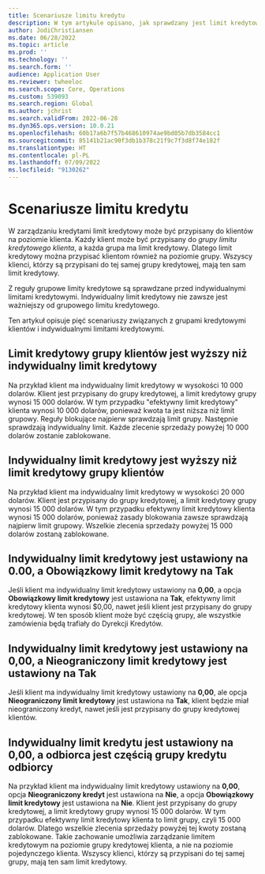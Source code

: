 ```yaml
---
title: Scenariusze limitu kredytu
description: W tym artykule opisano, jak sprawdzany jest limit kredytowy klienta, gdy klient należy do grupy limitów kredytowych.
author: JodiChristiansen
ms.date: 06/28/2022
ms.topic: article
ms.prod: ''
ms.technology: ''
ms.search.form: ''
audience: Application User
ms.reviewer: twheeloc
ms.search.scope: Core, Operations
ms.custom: 539093
ms.search.region: Global
ms.author: jchrist
ms.search.validFrom: 2022-06-28
ms.dyn365.ops.version: 10.0.21
ms.openlocfilehash: 60b17a6b7f57b468610974ae9bd05b7db3584cc1
ms.sourcegitcommit: 85141b21ac90f3db1b378c21f9c7f3d8f74e182f
ms.translationtype: HT
ms.contentlocale: pl-PL
ms.lasthandoff: 07/09/2022
ms.locfileid: "9130262"
---
```

# <a name="credit-limit-scenarios"></a>Scenariusze limitu kredytu

W zarządzaniu kredytami limit kredytowy może być przypisany do klientów na poziomie klienta. Każdy klient może być przypisany do *grupy limitu kredytowego klienta*, a każda grupa ma limit kredytowy. Dlatego limit kredytowy można przypisać klientom również na poziomie grupy. Wszyscy klienci, którzy są przypisani do tej samej grupy kredytowej, mają ten sam limit kredytowy.

Z reguły grupowe limity kredytowe są sprawdzane przed indywidualnymi limitami kredytowymi. Indywidualny limit kredytowy nie zawsze jest ważniejszy od grupowego limitu kredytowego.

Ten artykuł opisuje pięć scenariuszy związanych z grupami kredytowymi klientów i indywidualnymi limitami kredytowymi.

## <a name="the-customer-group-credit-limit-is-more-than-the-individual-credit-limit"></a>Limit kredytowy grupy klientów jest wyższy niż indywidualny limit kredytowy

Na przykład klient ma indywidualny limit kredytowy w wysokości 10 000 dolarów. Klient jest przypisany do grupy kredytowej, a limit kredytowy grupy wynosi 15 000 dolarów. W tym przypadku "efektywny limit kredytowy" klienta wynosi 10 000 dolarów, ponieważ kwota ta jest niższa niż limit grupowy. Reguły blokujące najpierw sprawdzają limit grupy. Następnie sprawdzają indywidualny limit. Każde zlecenie sprzedaży powyżej 10 000 dolarów zostanie zablokowane.

## <a name="the-individual-credit-limit-is-more-than-the-customer-group-credit-limit"></a>Indywidualny limit kredytowy jest wyższy niż limit kredytowy grupy klientów

Na przykład klient ma indywidualny limit kredytowy w wysokości 20 000 dolarów. Klient jest przypisany do grupy kredytowej, a limit kredytowy grupy wynosi 15 000 dolarów. W tym przypadku efektywny limit kredytowy klienta wynosi 15 000 dolarów, ponieważ zasady blokowania zawsze sprawdzają najpierw limit grupowy. Wszelkie zlecenia sprzedaży powyżej 15 000 dolarów zostaną zablokowane.

## <a name="the-individual-credit-limit-is-set-to-000-and-mandatory-credit-limit-is-set-to-yes"></a>Indywidualny limit kredytowy jest ustawiony na 0.00, a Obowiązkowy limit kredytowy na Tak

Jeśli klient ma indywidualny limit kredytowy ustawiony na **0,00**, a opcja **Obowiązkowy limit kredytowy** jest ustawiona na **Tak**, efektywny limit kredytowy klienta wynosi $0,00, nawet jeśli klient jest przypisany do grupy kredytowej. W ten sposób klient może być częścią grupy, ale wszystkie zamówienia będą trafiały do Dyrekcji Kredytów.

## <a name="the-individual-credit-limit-is-set-to-000-and-unlimited-credit-limit-is-set-to-yes"></a>Indywidualny limit kredytowy jest ustawiony na 0,00, a Nieograniczony limit kredytowy jest ustawiony na Tak

Jeśli klient ma indywidualny limit kredytowy ustawiony na **0,00**, ale opcja **Nieograniczony limit kredytowy** jest ustawiona na **Tak**, klient będzie miał nieograniczony kredyt, nawet jeśli jest przypisany do grupy kredytowej klientów.

## <a name="the-individual-credit-limit-is-set-to-000-and-the-customer-is-part-of-a-customer-credit-group"></a>Indywidualny limit kredytu jest ustawiony na 0,00, a odbiorca jest częścią grupy kredytu odbiorcy

Na przykład klient ma indywidualny limit kredytowy ustawiony na **0,00**, opcja **Nieograniczony kredyt** jest ustawiona na **Nie**, a opcja **Obowiązkowy limit kredytowy** jest ustawiona na **Nie**. Klient jest przypisany do grupy kredytowej, a limit kredytowy grupy wynosi 15 000 dolarów. W tym przypadku efektywny limit kredytowy klienta to limit grupy, czyli 15 000 dolarów. Dlatego wszelkie zlecenia sprzedaży powyżej tej kwoty zostaną zablokowane. Takie zachowanie umożliwia zarządzanie limitem kredytowym na poziomie grupy kredytowej klienta, a nie na poziomie pojedynczego klienta. Wszyscy klienci, którzy są przypisani do tej samej grupy, mają ten sam limit kredytowy.
